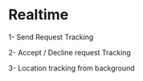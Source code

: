 # Realtime

1- Send Request Tracking

2- Accept / Decline request Tracking

3- Location tracking from background
